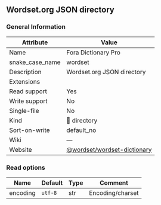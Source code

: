 ## Wordset.org JSON directory

### General Information

| Attribute       | Value                                                                        |
| --------------- | ---------------------------------------------------------------------------- |
| Name            | Fora Dictionary Pro                                                          |
| snake_case_name | wordset                                                                      |
| Description     | Wordset.org JSON directory                                                   |
| Extensions      |                                                                              |
| Read support    | Yes                                                                          |
| Write support   | No                                                                           |
| Single-file     | No                                                                           |
| Kind            | 📁 directory                                                                  |
| Sort-on-write   | default_no                                                                   |
| Wiki            | ―                                                                            |
| Website         | [@wordset/wordset-dictionary](https://github.com/wordset/wordset-dictionary) |

### Read options

| Name     | Default | Type | Comment          |
| -------- | ------- | ---- | ---------------- |
| encoding | `utf-8` | str  | Encoding/charset |




